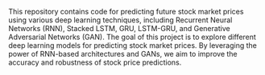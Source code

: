 This repository contains code for predicting future stock market prices using various deep learning techniques, including Recurrent Neural Networks (RNN), Stacked LSTM, GRU, LSTM-GRU, and Generative Adversarial Networks (GAN).
The goal of this project is to explore different deep learning models for predicting stock market prices. By leveraging the power of RNN-based architectures and GANs, we aim to improve the accuracy and robustness of stock price predictions.
